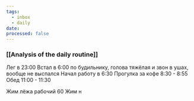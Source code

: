```yaml
---
tags:
  - inbox
  - daily
date:
processed: false
---
```

### [[Analysis of the daily routine]]
Лег в 23:00
Встал в 6:00 по будильнику, голова тяжёлая и звон в ушах, вообще не выспался
Начал работу в 6:30
Прогулка за кофе 8:30 - 8:55
Обед 11:00 - 11:30

Жим лёжа рабочий 60
Жим н
